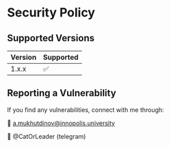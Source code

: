 # Security Policy

## Supported Versions

| Version | Supported          |
| ------- | ------------------ |
| 1.x.x   | :white_check_mark: |

## Reporting a Vulnerability

If you find any vulnerabilities, connect with me through:

📧 a.mukhutdinov@innopolis.university

📱 @CatOrLeader (telegram)
